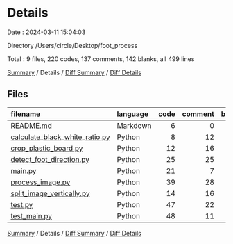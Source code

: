# Details

Date : 2024-03-11 15:04:03

Directory /Users/circle/Desktop/foot_process

Total : 9 files,  220 codes, 137 comments, 142 blanks, all 499 lines

[Summary](results.md) / Details / [Diff Summary](diff.md) / [Diff Details](diff-details.md)

## Files
| filename | language | code | comment | blank | total |
| :--- | :--- | ---: | ---: | ---: | ---: |
| [README.md](/README.md) | Markdown | 6 | 0 | 2 | 8 |
| [calculate_black_white_ratio.py](/calculate_black_white_ratio.py) | Python | 8 | 12 | 7 | 27 |
| [crop_plastic_board.py](/crop_plastic_board.py) | Python | 12 | 16 | 12 | 40 |
| [detect_foot_direction.py](/detect_foot_direction.py) | Python | 25 | 25 | 20 | 70 |
| [main.py](/main.py) | Python | 21 | 7 | 9 | 37 |
| [process_image.py](/process_image.py) | Python | 39 | 28 | 26 | 93 |
| [split_image_vertically.py](/split_image_vertically.py) | Python | 14 | 16 | 12 | 42 |
| [test.py](/test.py) | Python | 47 | 22 | 26 | 95 |
| [test_main.py](/test_main.py) | Python | 48 | 11 | 28 | 87 |

[Summary](results.md) / Details / [Diff Summary](diff.md) / [Diff Details](diff-details.md)
